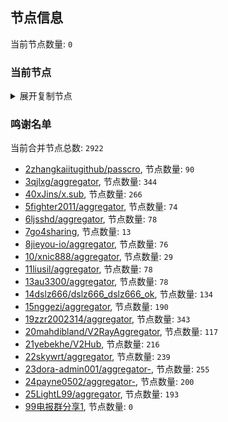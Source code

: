 
## 节点信息
当前节点数量: `0`
### 当前节点
<details>
  <summary>展开复制节点</summary>

    

</details>

### 鸣谢名单
当前合并节点总数: `2922`
- [2zhangkaiitugithub/passcro](https://github.com/zhangkaiitugithub/passcro), 节点数量: `90`
- [3qjlxg/aggregator](https://github.com/qjlxg/aggregator), 节点数量: `344`
- [40xJins/x.sub](https://github.com/0xJins/x.sub), 节点数量: `266`
- [5fighter2011/aggregator](https://github.com/fighter2011/aggregator), 节点数量: `74`
- [6ljsshd/aggregator](https://github.com/ljsshd/aggregator), 节点数量: `78`
- [7go4sharing](https://github.com/go4sharing), 节点数量: `13`
- [8jieyou-io/aggregator](https://github.com/jieyou-io/aggregator), 节点数量: `76`
- [10/xnic888/aggregator](https://github.com/xnic888/aggregator), 节点数量: `29`
- [11liusil/aggregator](https://github.com/liusil/aggregator), 节点数量: `78`
- [13au3300/aggregator](https://github.com/au3300/aggregator), 节点数量: `78`
- [14dslz666/dslz666_dslz666_ok](https://github.com/dslz666/dslz666_dslz666_ok), 节点数量: `134`
- [15nggezi/aggregator](https://github.com/nggezi/aggregator), 节点数量: `190`
- [19zzr2002314/aggregator](https://github.com/zzr2002314/aggregator), 节点数量: `343`
- [20mahdibland/V2RayAggregator](https://github.com/mahdibland/V2RayAggregator), 节点数量: `117`
- [21yebekhe/V2Hub](https://github.com/yebekhe/V2Hub), 节点数量: `216`
- [22skywrt/aggregator](https://github.com/skywrt/aggregator), 节点数量: `239`
- [23dora-admin001/aggregator-](https://github.com/dora-admin001/aggregator-), 节点数量: `255`
- [24payne0502/aggregator-](https://github.com/payne0502/aggregator-), 节点数量: `200`
- [25LightL99/aggregator](https://github.com/LightL99/aggregator), 节点数量: `193`
- [99电报群分享1](https://github.com/cdddbc/getAirport), 节点数量: `0`


